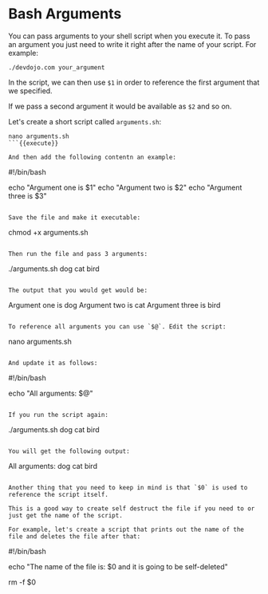 # Bash Arguments

You can pass arguments to your shell script when you execute it. To pass an argument you just need to write it right after the name of your script. For example:

```
./devdojo.com your_argument
```

In the script, we can then use `$1` in order to reference the first argument that we specified. 

If we pass a second argument it would be available as `$2` and so on.

Let's create a short script called `arguments.sh`:

```
nano arguments.sh
```{{execute}}

And then add the following contentn an example:

```
#!/bin/bash

echo "Argument one is $1"
echo "Argument two is $2"
echo "Argument three is $3"
```

Save the file and make it executable:

```
chmod +x arguments.sh
```{{execute}}

Then run the file and pass 3 arguments:

```
./arguments.sh dog cat bird
```{{execute}}

The output that you would get would be:

```
Argument one is dog
Argument two is cat
Argument three is bird
```

To reference all arguments you can use `$@`. Edit the script:

```
nano arguments.sh
```{{execute}}

And update it as follows:

```
#!/bin/bash

echo "All arguments: $@"
```

If you run the script again:

```
./arguments.sh dog cat bird
```{{execute}}

You will get the following output:

```
All arguments: dog cat bird
```

Another thing that you need to keep in mind is that `$0` is used to reference the script itself.

This is a good way to create self destruct the file if you need to or just get the name of the script.

For example, let's create a script that prints out the name of the file and deletes the file after that:

```
#!/bin/bash

echo "The name of the file is: $0 and it is going to be self-deleted"

rm -f $0
```